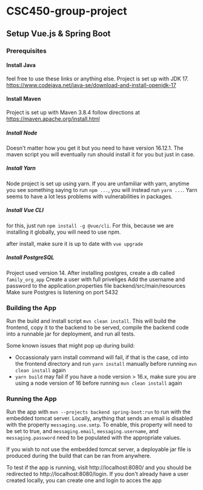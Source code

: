 # CSC450-group-project

## Setup Vue.js & Spring Boot

### Prerequisites

#### Install Java

feel free to use these links or anything else. Project is set up with JDK 17.
https://www.codejava.net/java-se/download-and-install-openjdk-17

#### Install Maven

Project is set up with Maven 3.8.4
follow directions at https://maven.apache.org/install.html

##### Install Node

Doesn't matter how you get it but you need to have version 16.12.1. The maven script you will eventually run should install it for you but just in case.

##### Install Yarn

Node project is set up using yarn. If you are unfamiliar with yarn, anytime you see something saying to run `npm ...`, you will instead run `yarn ...`. Yarn seems to have a lot less problems with vulnerabilities in packages.

##### Install Vue CLI

for this, just run `npm install -g @vue/cli`. For this, because we are installing it globally, you will need to use npm.

after install, make sure it is up to date with `vue upgrade`

##### Install PostgreSQL

Project used version 14.
After installing postgres, create a db called `family_org_app`
Create a user with full priveliges
Add the username and password to the application.properties file backend/src/main/resources
Make sure Postgres is listening on port 5432

### Building the App

Run the build and install script `mvn clean install`. This will build the frontend, copy it to the backend to be served, compile the backend code into a runnable jar for deployment, and run all tests.

Some known issues that might pop up during build:

- Occassionaly yarn install command will fail, if that is the case, cd into the frontend directory and run `yarn install` manually before running `mvn clean install` again
- `yarn build` may fail if you have a node version > 16.x, make sure you are using a node version of 16 before running `mvn clean install` again

### Running the App

Run the app with `mvn --projects backend spring-boot:run` to run with the embedded tomcat server. Locally, anything that sends an email is disabled with the property `messaging.use.smtp`. To enable, this property will need to be set to true, and `messaging.email`, `messaging.username`, and `messaging.password` need to be populated with the appropriate values.

If you wish to not use the embedded tomcat server, a deployable jar file is produced during the build that can be ran from anywhere.

To test if the app is running, visit http://localhost:8080/ and you should be redirected to http://localhost:8080/login. If you don't already have a user created locally, you can create one and login to acces the app
